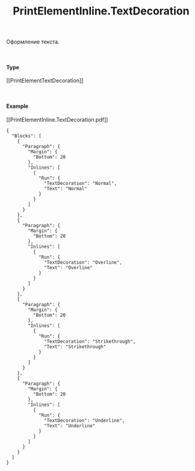﻿---
layout: default
title: PrintElementInline.TextDecoration
position: 
categories: 
tags: 
---

Оформление текста.

   

#### Type

[[PrintElementTextDecoration]]

   

#### Example

[[PrintElementInline.TextDecoration.pdf]]

```
{
  "Blocks": [
    {
      "Paragraph": {
        "Margin": {
          "Bottom": 20
        },
        "Inlines": [
          {
            "Run": {
              "TextDecoration": "Normal",
              "Text": "Normal"
            }
          }
        ]
      }
    },
    {
      "Paragraph": {
        "Margin": {
          "Bottom": 20
        },
        "Inlines": [
          {
            "Run": {
              "TextDecoration": "Overline",
              "Text": "Overline"
            }
          }
        ]
      }
    },
    {
      "Paragraph": {
        "Margin": {
          "Bottom": 20
        },
        "Inlines": [
          {
            "Run": {
              "TextDecoration": "Strikethrough",
              "Text": "Strikethrough"
            }
          }
        ]
      }
    },
    {
      "Paragraph": {
        "Margin": {
          "Bottom": 20
        },
        "Inlines": [
          {
            "Run": {
              "TextDecoration": "Underline",
              "Text": "Underline"
            }
          }
        ]
      }
    }
  ]
}
```

 

 

